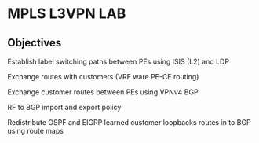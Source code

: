 # MPLS L3VPN LAB
## Objectives 
Establish label switching paths between PEs using ISIS (L2) and LDP

Exchange routes with customers (VRF ware PE-CE routing)

Exchange customer routes between PEs using VPNv4 BGP 

RF to BGP import and export policy

Redistribute OSPF and EIGRP learned customer loopbacks routes in to BGP using route maps 
